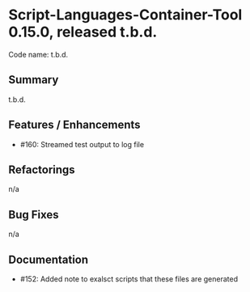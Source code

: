 # Script-Languages-Container-Tool 0.15.0, released t.b.d.

Code name: t.b.d.

## Summary 
t.b.d.

## Features / Enhancements

 - #160: Streamed test output to log file

## Refactorings

 n/a 

## Bug Fixes

 n/a
## Documentation

  - #152: Added note to exalsct scripts that these files are generated  
